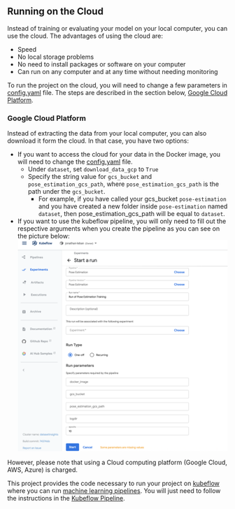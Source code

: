 ## Running on the Cloud 
Instead of training or evaluating your model on your local computer, you can use the cloud. The advantages of using the cloud are: 
- Speed
- No local storage problems
- No need to install packages or software on your computer 
- Can run on any computer and at any time without needing monitoring

To run the project on the cloud, you will need to change a few parameters in [config.yaml](../config.yaml) file. The steps are described in the section below, [Google Cloud Platform](#google-cloud-platform).

### Google Cloud Platform

Instead of extracting the data from your local computer, you can also download it form the cloud. In that case, you have two options: 
- If you want to access the cloud for your data in the Docker image, you will need to change the [config.yaml](../config.yaml) file. 
  - Under `dataset`, set `download_data_gcp` to `True`
  - Specify the string value for `gcs_bucket` and `pose_estimation_gcs_path`, where `pose_estimation_gcs_path` is the path under the `gcs_bucket`. 
    - For example, if you have called your gcs_bucket `pose-estimation` and you have created a new folder inside `pose-estimation` named `dataset`, then pose_estimation_gcs_path will be equal to `dataset`.
- If you want to use the kubeflow pipeline, you will only need to fill out the respective arguments when you create the pipeline as you can see on the picture below: 
![](docs/kubeflow_details_pipeline.png)

However, please note that using a Cloud computing platform (Google Cloud, AWS, Azure) is charged. 

This project provides the code necessary to run your project on [kubeflow](#https://www.kubeflow.org/) where you can run [machine learning pipelines](#https://www.kubeflow.org/docs/pipelines/overview/pipelines-overview/). You will just need to follow the instructions in the [Kubeflow Pipeline](../kubeflow/README.md).